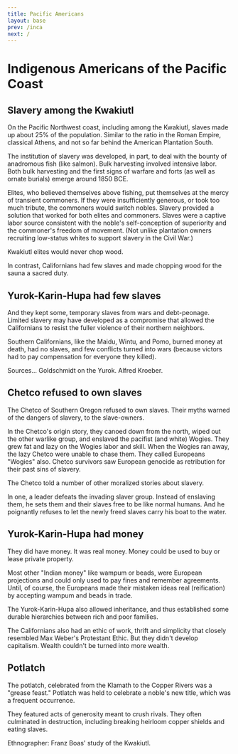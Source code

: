 ```yaml
---
title: Pacific Americans
layout: base
prev: /inca
next: /
---
```


# Indigenous Americans of the Pacific Coast

## Slavery among the Kwakiutl

On the Pacific Northwest coast, including among the Kwakiutl, slaves made up about 25% of the population.
Similar to the ratio in the Roman Empire, classical Athens, and not so far behind the American Plantation South.

The institution of slavery was developed, in part, to deal with the bounty of anadromous fish (like salmon).
Bulk harvesting involved intensive labor.
Both bulk harvesting and the first signs of warfare and forts (as well as ornate burials) emerge around 1850 BCE.

Elites, who believed themselves above fishing, put themselves at the mercy of transient commoners.
If they were insufficiently generous, or took too much tribute, the commoners would switch nobles.
Slavery provided a solution that worked for both elites and commoners.
Slaves were a captive labor source consistent with the noble's self-conception of superiority and the commoner's freedom of movement.
(Not unlike plantation owners recruiting low-status whites to support slavery in the Civil War.)

Kwakiutl elites would never chop wood.

In contrast, Californians had few slaves and made chopping wood for the sauna a sacred duty.

## Yurok-Karin-Hupa had few slaves

And they kept some, temporary slaves from wars and debt-peonage.
Limited slavery may have developed as a compromise that allowed the Californians to resist the fuller violence of their northern neighbors.

Southern Californians, like the Maidu, Wintu, and Pomo, burned money at death, had no slaves, and few conflicts turned into wars (because victors had to pay compensation for everyone they killed).

Sources... Goldschmidt on the Yurok. Alfred Kroeber.

## Chetco refused to own slaves

The Chetco of Southern Oregon refused to own slaves.
Their myths warned of the dangers of slavery, to the slave-owners.

In the Chetco's origin story, they canoed down from the north, wiped out the other warlike group, and enslaved the pacifist (and white) Wogies.
They grew fat and lazy on the Wogies labor and skill.
When the Wogies ran away, the lazy Chetco were unable to chase them.
They called Europeans "Wogies" also.
Chetco survivors saw European genocide as retribution for their past sins of slavery.

The Chetco told a number of other moralized stories about slavery.

In one, a leader defeats the invading slaver group.
Instead of enslaving them, he sets them and their slaves free to be like normal humans.
And he poignantly refuses to let the newly freed slaves carry his boat to the water.

## Yurok-Karin-Hupa had money

They did have money.
It was real money.
Money could be used to buy or lease private property.

Most other "Indian money" like wampum or beads, were European projections and could only used to pay fines and remember agreements.
Until, of course, the Europeans made their mistaken ideas real (reification) by accepting wampum and beads in trade.

The Yurok-Karin-Hupa also allowed inheritance, and thus established some durable hierarchies between rich and poor families.

The Californians also had an ethic of work, thrift and simplicity that closely resembled Max Weber's Protestant Ethic.
But they didn't develop capitalism.
Wealth couldn't be turned into more wealth.

## Potlatch

The potlatch, celebrated from the Klamath to the Copper Rivers was a "grease feast."
Potlatch was held to celebrate a noble's new title, which was a frequent occurrence.

They featured acts of generosity meant to crush rivals.
They often culminated in destruction, including breaking heirloom copper shields and eating slaves.

Ethnographer: Franz Boas' study of the Kwakiutl.
